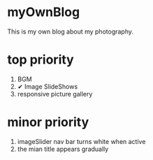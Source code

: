 # myOwnBlog
This is my own blog about my photography.


# top priority
1. BGM
2. ✔ Image SlideShows 
3. responsive picture gallery

# minor priority
1. imageSlider nav bar turns white when active
2. the mian title appears gradually
